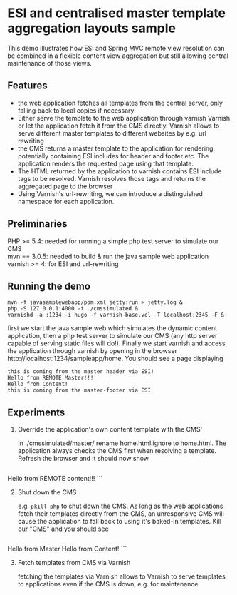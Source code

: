 
# ESI and centralised master template aggregation layouts sample ####

This demo illustrates how ESI and Spring MVC remote view resolution can be combined in a flexible content view aggregation but still allowing central maintenance of those views.

## Features

* the web application fetches all templates from the central server, only falling back to local copies if necessary
* Either serve the template to the web application through varnish Varnish or let the application fetch it from the CMS directly. Varnish allows to serve different master templates to different websites by e.g. url rewriting
* the CMS returns a master template to the application for rendering, potentially containing ESI includes for header and footer etc. The application renders the requested page using that template.
* The HTML returned by the application to varnish contains ESI include tags to be resolved. Varnish resolves those tags and returns the aggregated page to the browser
* Using Varnish's url-rewriting, we can introduce a distinguished namespace for each application.

## Preliminaries

PHP >= 5.4: needed for running a simple php test server to simulate our CMS  
mvn == 3.0.5: needed to build & run the java sample web application  
varnish >= 4: for ESI and url-rewriting

## Running the demo

```
mvn -f javasamplewebapp/pom.xml jetty:run > jetty.log &
php -S 127.0.0.1:4000 -t ./cmssimulated &
varnishd -a :1234 -i hugo -f varnish-base.vcl -T localhost:2345 -F &
```

first we start the java sample web which simulates the dynamic content application, then a php test server to simulate our CMS (any http server capable of serving static files will do!). Finally we start varnish and access the application through varnish by opening in the browser http://localhost:1234/sampleapp/home. You should see a page displaying

```
this is coming from the master header via ESI!
Hello from REMOTE Master!!!
Hello from Content!
this is coming from the master-footer via ESI
```

## Experiments

1. Override the application's own content template with the CMS'

	In ./cmssimulated/master/ rename home.html.ignore to home.html. The application always checks the CMS first when resolving a template. Refresh the browser and it should now show  
	
	```
Hello from REMOTE content!!!
	```

2. Shut down the CMS
	
	e.g. `pkill php` to shut down the CMS. As long as the web applications fetch their templates directly from the CMS, an unresponsive CMS will cause the application to fall back to using it's baked-in templates. Kill our "CMS" and you should see
	
	```
Hello from Master
Hello from Content!
	```

3. Fetch templates from CMS via Varnish

	fetching the templates via Varnish allows to Varnish to serve templates to applications even if the CMS is down, e.g. for maintenance
